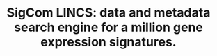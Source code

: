---
authors: Evangelista JE, Clarke DJB, Xie Z, Lachmann A, Jeon M, Chen K, Jagodnik KM,
  Jenkins SL, Kuleshov MV, Wojciechowicz ML, Schurer SC, Medvedovic M, Ma'ayan A
carousel: false
dccs:
- LINCS
doi: 10.1093/nar/gkac328
featured: false
issue: W1
journal: Nucleic acids research
keywords: '["Metadata", "Transcriptome", "Search Engine"]'
landmark: false
layout: '@/layouts/Publication.astro'
page: W697-W709
pmcid: PMC9252724
pmid: 35524556
title: 'SigCom LINCS: data and metadata search engine for a million gene expression
  signatures.'
volume: '50'
year: 2022
---